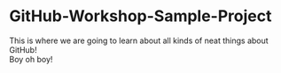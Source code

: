 # GitHub-Workshop-Sample-Project
This is where we are going to learn about all kinds of neat things about GitHub!  
Boy oh boy!
